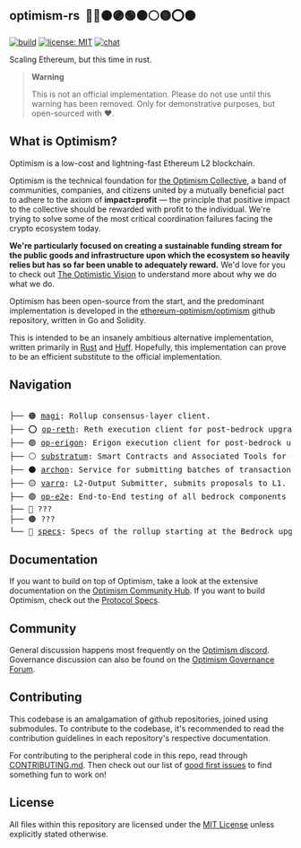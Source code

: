 ## optimism-rs &nbsp;:red_circle::large_blue_circle::orange_circle::purple_circle::green_circle::black_circle::white_circle::yellow_circle::o::brown_circle:

[![build](https://github.com/refcell/optimism-rs/actions/workflows/test.yml/badge.svg)](https://github.com/refcell/optimism-rs/actions/workflows/test.yml)
[![license: MIT](https://img.shields.io/badge/License-MIT-orange.svg)](https://opensource.org/license/mit/)
[![chat](https://img.shields.io/badge/chat-discord-blue)](https://discord.gg/optimism)

Scaling Ethereum, but this time in rust.

> **Warning**
>
> This is not an official implementation. Please do not use until this warning has been removed. Only for demonstrative purposes, but open-sourced with ❤️.

## What is Optimism?

Optimism is a low-cost and lightning-fast Ethereum L2 blockchain.

Optimism is the technical foundation for [the Optimism Collective](https://app.optimism.io/announcement), a band of communities, companies, and citizens united by a mutually beneficial pact to adhere to the axiom of **impact=profit** — the principle that positive impact to the collective should be rewarded with profit to the individual.
We're trying to solve some of the most critical coordination failures facing the crypto ecosystem today.

**We're particularly focused on creating a sustainable funding stream for the public goods and infrastructure upon which the ecosystem so heavily relies but has so far been unable to adequately reward.**
We'd love for you to check out [The Optimistic Vision](https://www.optimism.io/vision) to understand more about why we do what we do.

Optimism has been open-source from the start, and the predominant implementation is developed in the [ethereum-optimism/optimism](https://github.com/ethereum-optimism/optimism) github repository, written in Go and Solidity.

This is intended to be an insanely ambitious alternative implementation, written primarily in [Rust](https://www.rust-lang.org/) and [Huff](https://huff.sh/). Hopefully, this implementation can prove to be an efficient substitute to the official implementation.

## Navigation

<pre>

├── 🟠 <a href="./magi">magi</a>: Rollup consensus-layer client.
├── ⭕ <a href="./op-reth">op-reth</a>: Reth execution client for post-bedrock upgrade (written in Golang - an alternative to op-geth and op-erigon).
├── 🟣 <a href="./op-erigon">op-erigon</a>: Erigon execution client for post-bedrock upgrade (written in Golang - an alternative to op-geth and op-reth).
├── ⚪ <a href="./substratum">substratum</a>: Smart Contracts and Associated Tools for Optimism.
├── ⚫ <a href="./archon">archon</a>: Service for submitting batches of transactions and results to L1.
├── 🟡 <a href="./varro">varro</a>: L2-Output Submitter, submits proposals to L1.
├── 🟢 <a href="./op-e2e">op-e2e</a>: End-to-End testing of all bedrock components in Rust.
├── 🔵 ???
├── 🟤 ???
└── 🔴 <a href="https://github.com/ethereum-optimism/optimism/tree/develop/specs">specs</a>: Specs of the rollup starting at the Bedrock upgrade [EXTERNAL].
</pre>

## Documentation

If you want to build on top of Optimism, take a look at the extensive documentation on the [Optimism Community Hub](http://community.optimism.io/).
If you want to build Optimism, check out the [Protocol Specs](./specs/).

## Community

General discussion happens most frequently on the [Optimism discord](https://discord.gg/optimism).
Governance discussion can also be found on the [Optimism Governance Forum](https://gov.optimism.io/).

## Contributing

This codebase is an amalgamation of github repositories, joined using submodules. To contribute to the codebase, it's recommended to read the contribution guidelines in each repository's respective documentation.

For contributing to the peripheral code in this repo, read through [CONTRIBUTING.md](./CONTRIBUTING.md). Then check out our list of [good first issues](https://github.com/ethereum-optimism/optimism/contribute) to find something fun to work on!

## License

All files within this repository are licensed under the [MIT License](https://github.com/ethereum-optimism/optimism/blob/master/LICENSE) unless explicitly stated otherwise.

